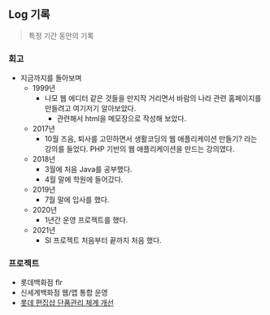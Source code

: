 ## Log 기록

> 특정 기간 동안의 기록

### 회고

  - 지금까지를 돌아보며
    - 1999년
      - 나모 웹 에디터 같은 것들을 만지작 거리면서 바람의 나라 관련 홈페이지를 만들려고 여기저기 알아보았다.
        - 관련해서 html을 메모장으로 작성해 보았다.
    - 2017년
      - 10월 즈음, 퇴사를 고민하면서 생활코딩의 웹 애플리케이션 만들기? 라는 강의를 들었다. PHP 기반의 웹 애플리케이션을 만드는 강의였다.
    - 2018년
      - 3월에 처음 Java를 공부했다.
      - 4월 말에 학원에 들어갔다.
    - 2019년
      - 7월 말에 입사를 했다.
    - 2020년
      - 1년간 운영 프로젝트를 했다.
    - 2021년
      - SI 프로젝트 처음부터 끝까지 처음 했다.

### 프로젝트

- 롯데백화점 flr
- 신세계백화점 웹/앱 통합 운영
- [롯데 편집샵 단품관리 체계 개선](https://www.notion.so/9336c90df18148b9b04a440d851af702)

